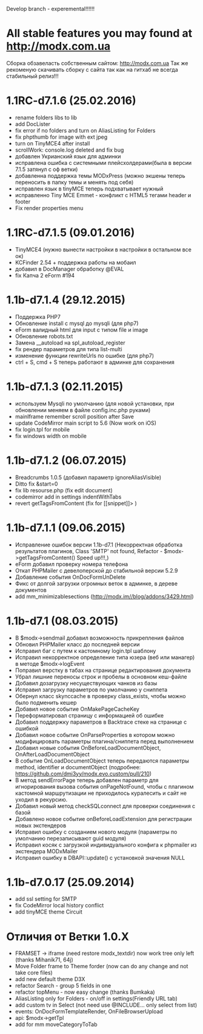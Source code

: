 
Develop branch - experemental!!!!!!

All stable features you may found at  http://modx.com.ua
=======
Сборка обзавеласть собственным сайтом: http://modx.com.ua
Так же рекоменую скачивать сборку с сайта так как на гитхаб не всегда стабильный релиз!!!


1.1RC-d7.1.6  (25.02.2016)
=======================================================
- rename folders libs to lib 
- add DocLister 
- fix error if no folders and turn on AliasListing for Folders
- fix phpthumb for image with ext jpeg
- turn on TinyMCE4 after install 
- scrollWork: console.log deleted and fix bug 
- добавлен Укрианский язык для админки
- исправлена ошибка с системными плейсхолдерами(была в версии 7.1.5 затянул с оф ветки)
- добавленна поддержка темы MODxPress (можно экшены теперь переносить в папку темы и менять под себя)
- исправлен язык в tinyMCE теперь подхватывает нужный
- исправленно Tiny MCE Emmet - конфликт с HTML5 тегами header и footer
- Fix render properties menu


1.1RC-d7.1.5  (09.01.2016)
=======================================================
- TinyMCE4 (нужно вынести настройки в настройки в остальном все ок)
- KCFinder 2.54 + поддержка работы на мобаил
- добавил в DocManager обработку @EVAL
- fix Капча 2 eForm #194


1.1b-d7.1.4  (29.12.2015)
=======================================================
- Поддержка PHP7
- Обновление install с mysql до  mysqli (для php7)
- eForm валидный html для  input  с типом file и image 
- Обновление robots.txt
- Замена __autoload на spl_autoload_register
- fix рендер параметров для типа list-multi
- изменение функции rewriteUrls по ошибке (для php7) 
- ctrl + S, cmd + S теперь работают в админке для сохранения 


1.1b-d7.1.3  (02.11.2015)
=======================================================
- используем Mysqli по умолчанию (для новой установки, при обновлении меняем в файле config.inc.php руками)
- mainIframe remember scroll position after Save
- update CodeMirror main script to 5.6 (Now work on iOS)  
- fix login.tpl for mobile
- fix windows width on mobile


1.1b-d7.1.2  (06.07.2015)
=======================================================
- Breadcrumbs 1.0.5 (добавил параметр ignoreAliasVisible)
- Ditto fix &start=0 
- fix lib resourse.php (fix edit document)
- codemirror add in settings indentWithTabs
- revert getTagsFromContent (fix for [[snippet]]> )


1.1b-d7.1.1  (09.06.2015)
=======================================================
- Исправление ошибок версии 1.1b-d7.1 (Некорректная обработка результатов плагинов, Class 'SMTP' not found, Refactor - $modx->getTagsFromContent() Speed up!!!,)
- eForm добавил проверку номера телефона
- Откат PHPMailer с девелоперской до стабильной версии 5.2.9
- Добавление события OnDocFormUnDelete
- Фикс от долгой загрузки огромных веток в админке, в дереве документов
- add mm_minimizablesections (http://modx.im//blog/addons/3429.html)


1.1b-d7.1  (08.03.2015)
=======================================================
- В $modx->sendmail добавил возможность прикрепления файлов
- Обновил PHPMailer класс до последней версии
- Исправил баг с путем к кастомному login.tpl шаблону
- Исправил некорректное определение типа юзера (веб или манагер) в методе $modx->logEvent
- Поправил верстку в табах на странице редактирования документа
- Убрал лишние переносы строк и пробелы в основном кеш-файле
- Добавил дозагрузку несуществующих чанков из базы
- Исправил загрузку параметров по умолчанию у сниппета
- Обернул класс skynccache в проверку class_exists, чтобы можно было подменить кешер
- Добавил новое событие OnMakePageCacheKey
- Переформатировал страницу с информацией об ошибке
- Добавил поддержку параметров в Backtrace стеке на странице с ошибкой
- Добавил новое событие OnParseProperties в котором можно модифицировать параметры плагина/сниппета перед выполнением
- Добавил новые события OnBeforeLoadDocumentObject, OnAfterLoadDocumentObject
- В событие OnLoadDocumentObject теперь передаются параметры method, identifier и documentObject (подробнее: https://github.com/dmi3yy/modx.evo.custom/pull/210)
- В метод sendErrorPage теперь добавлен параметр для игнорирования вызова события onPageNotFound, чтобы с плагином кастомной маршрутизации не приходилось куралесить и сайт не уходил в рекурсию.
- Добавил новый метод checkSQLconnect для проверки соединения с базой
- Добавлено новое событие onBeforeLoadExtension для регистрации новых экстендеров
- Исправил ошибку с созданием нового модуля (параметры по умолчанию перезаписывают guid модуля)
- Исправил косяк с загрузкой индивидуального конфига к phpmailer из экстендера MODxMailer
- Исправил ошибку в DBAPI::update() с установкой значения NULL

1.1b-d7.0.17  (25.09.2014)
=======================================================
- add ssl setting for SMTP
- fix CodeMirror local history conflict
- add tinyMCE theme Circuit


Отличия от Ветки 1.0.X
=======================================================
- FRAMSET -> iframe (need restore modx_textdir) now work tree only left (thanks Mihanik71, 64j)
- Move Folder frame to Theme forder (now can do any change and not take core files)
- add new default theme D3X
- refactor Search - group 5 fields in one
- refactor topMenu - now easy change (thanks Bumkaka)
- AliasListing only for Folders - on/off in settings(Friendly URL tab)
- add custom tv in Select (not need use @INCLUDE... only select from list)
- events: OnDocFormTemplateRender, OnFileBrowserUpload
- api: $modx->getTpl
- add for mm moveCategoryToTab

